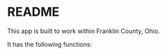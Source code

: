 # README

This app is built to work within Franklin County, Ohio. 

It has the following functions:
